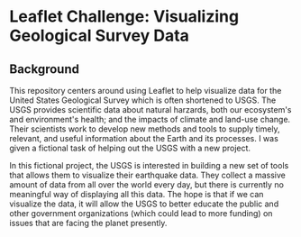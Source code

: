 # Leaflet Challenge: Visualizing Geological Survey Data

## Background
This repository centers around using Leaflet to help visualize data for the United States Geological Survey which is often shortened to USGS. The USGS provides scientific data about natural harzards, both our ecosystem's and environment's health; and the impacts of climate and land-use change. Their scientists work to develop new methods and tools to supply timely, relevant, and useful information about the Earth and its processes. I was given a fictional task of helping out the USGS with a new project.

In this fictional project, the USGS is interested in building a new set of tools that allows them to visualize their earthquake data. They collect a massive amount of data from all over the world every day, but there is currently no meaningful way of displaying all this data. The hope is that if we can visualize the data, it will allow the USGS to better educate the public and other government organizations (which could lead to more funding) on issues that are facing the planet presently.